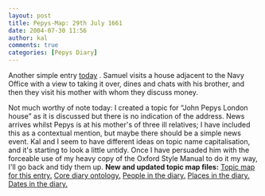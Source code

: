 ```yaml
---
layout: post
title: Pepys-Map: 29th July 1661
date: 2004-07-30 11:56
author: kal
comments: true
categories: [Pepys Diary]
---
```

Another simple entry <a href="http://www.pepysdiary.com/archive/1661/07/29/index.php">today</a> .  Samuel visits a house adjacent to the Navy Office with a view to taking it over, dines and chats with his brother, and then they visit his mother with whom they discuss money.

<!--more-->
Not much worthy of note today: I created a topic for &#x201c;John Pepys London house&#x201d; as it is discussed but there is no indication of the address.  News arrives whilst Pepys is at his mother's of three ill relatives; I have included this as a contextual mention, but maybe there should be a simple news event.
Kal and I seem to have different ideas on topic name capitalisation, and it's starting to look a little untidy.  Once I have persuaded him with the forceable use of my heavy copy of the Oxford Style Manual to do it my way, I'll go back and tidy them up.
<b>New and updated topic map files:</b>
<a href="http://www.techquila.com/blog/archives/16610729.ltm">Topic map for this entry.</a>
<a href="http://www.techquila.com/blog/archives/pepys-diary-ontology.ltm">Core diary ontology.</a>
<a href="http://www.techquila.com/blog/archives/pepys-diary-people.ltm">People in the diary.</a>
<a href="http://www.techquila.com/blog/archives/pepys-diary-places.ltm">Places in the diary.</a>
<a href="http://www.techquila.com/blog/archives/pepys-diary-dates.ltm">Dates in the diary.</a>

